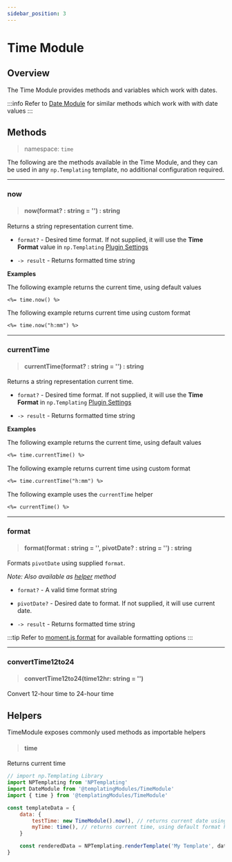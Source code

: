 ```yaml
---
sidebar_position: 3
---
```


# Time Module

## Overview
The Time Module provides methods and variables which work with dates.

:::info
Refer to [Date Module](/docs/templating-modules/date-module) for similar methods which work with with date values
:::

## Methods
> namespace: `time`

The following are the methods available in the Time Module, and they can be used in any `np.Templating` template, no additional configuration required.

*****
### now
> #### now(format? : string = '') : string
Returns a string representation current time.

- `format?` - Desired time format. If not supplied, it will use the **Time Format** value in `np.Templating` [Plugin Settings](/docs/settings)

- `-> result` - Returns formatted time string

**Examples**

The following example returns the current time, using default values

```markdown
<%= time.now() %>
```

The following example returns current time using custom format

```markdown
<%= time.now("h:mm") %>
```

*****
### currentTime
> #### currentTime(format? : string = '') : string
Returns a string representation current time.

- `format?` - Desired time format. If not supplied, it will use the **Time Format** in `np.Templating` [Plugin Settings](/docs/settings)

- `-> result` - Returns formatted time string

**Examples**

The following example returns the current time, using default values

```markdown
<%= time.currentTime() %>
```

The following example returns current time using custom format

```markdown
<%= time.currentTime("h:mm") %>
```

The following example uses the `currentTime` helper

```markdown
<%= currentTime() %>
```

*****
### format
> #### format(format : string = '', pivotDate? : string = '') : string
Formats `pivotDate` using supplied `format`.

_Note: Also available as [helper](/docs/templating-modules/time-module#helpers) method_

- `format?` - A valid time format string
- `pivotDate?` - Desired date to format. If not supplied, it will use current date.

- `-> result` - Returns formatted time string

:::tip
Refer to [moment.js format](https://momentjs.com/docs/#/parsing/string-format/) for available formatting options
:::

*****
### convertTime12to24
> #### convertTime12to24(time12hr: string = '')
Convert 12-hour time to 24-hour time

## Helpers
TimeModule exposes commonly used methods as importable helpers

> #### time
Returns current time

```javascript
// import np.Templating Library
import NPTemplating from 'NPTemplating'
import DateModule from '@templatingModules/TimeModule'
import { time } from '@templatingModules/TimeModule'

const templateData = {
	data: {
		testTime: new TimeModule().now(), // returns current date using .now module method
		myTime: time(), // returns current time, using default format h:mm A
	}

	const renderedData = NPTemplating.renderTemplate('My Template', data)
}
```
